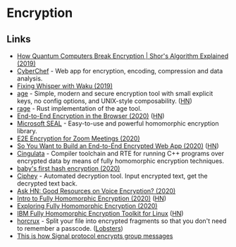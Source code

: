 # Encryption

## Links

- [How Quantum Computers Break Encryption | Shor's Algorithm Explained (2019)](https://www.youtube.com/watch?v=lvTqbM5Dq4Q)
- [CyberChef](https://github.com/gchq/CyberChef) - Web app for encryption, encoding, compression and data analysis.
- [Fixing Whisper with Waku (2019)](https://vac.dev/fixing-whisper-with-waku)
- [age](https://github.com/FiloSottile/age) - Simple, modern and secure encryption tool with small explicit keys, no config options, and UNIX-style composability. ([HN](https://news.ycombinator.com/item?id=21895671))
- [rage](https://github.com/str4d/rage) - Rust implementation of the age tool.
- [End-to-End Encryption in the Browser (2020)](https://blog.excalidraw.com/end-to-end-encryption/) ([HN](https://news.ycombinator.com/item?id=22663435))
- [Microsoft SEAL](https://github.com/microsoft/SEAL) - Easy-to-use and powerful homomorphic encryption library.
- [E2E Encryption for Zoom Meetings (2020)](https://github.com/zoom/zoom-e2e-whitepaper/blob/master/zoom_e2e.pdf)
- [So You Want to Build an End-to-End Encrypted Web App (2020)](https://www.zfnd.org/blog/so-you-want-an-e2e-encrypted-webapp/) ([HN](https://news.ycombinator.com/item?id=23426564))
- [Cingulata](https://github.com/CEA-LIST/Cingulata) - Compiler toolchain and RTE for running C++ programs over encrypted data by means of fully homomorphic encryption techniques.
- [baby's first hash encryption (2020)](https://www.thefragehaver.com/posts/encryptionone/)
- [Ciphey](https://github.com/Ciphey/Ciphey) - Automated decryption tool. Input encrypted text, get the decrypted text back.
- [Ask HN: Good Resources on Voice Encryption? (2020)](https://news.ycombinator.com/item?id=23712006)
- [Intro to Fully Homomorphic Encryption (2020)](http://blog.higashi.tech/2020/06/16/fhe_01.html) ([HN](https://news.ycombinator.com/item?id=23721661))
- [Exploring Fully Homomorphic Encryption (2020)](https://vitalik.ca/general/2020/07/20/homomorphic.html)
- [IBM Fully Homomorphic Encryption Toolkit for Linux](https://github.com/IBM/fhe-toolkit-linux) ([HN](https://news.ycombinator.com/item?id=24025478))
- [horcrux](https://github.com/jesseduffield/horcrux) - Split your file into encrypted fragments so that you don't need to remember a passcode. ([Lobsters](https://lobste.rs/s/2nalpm/split_files_into_encrypted_segments))
- [This is how Signal protocol encrypts group messages](https://www.reddit.com/r/signal/comments/a2ogk2/this_is_how_signal_protocol_encrypts_group/)
